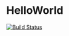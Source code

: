 # HelloWorld

[![Build Status](https://github.com/angkunwu/HelloWorld.jl/actions/workflows/CI.yml/badge.svg?branch=main)](https://github.com/angkunwu/HelloWorld.jl/actions/workflows/CI.yml?query=branch%3Amain)
